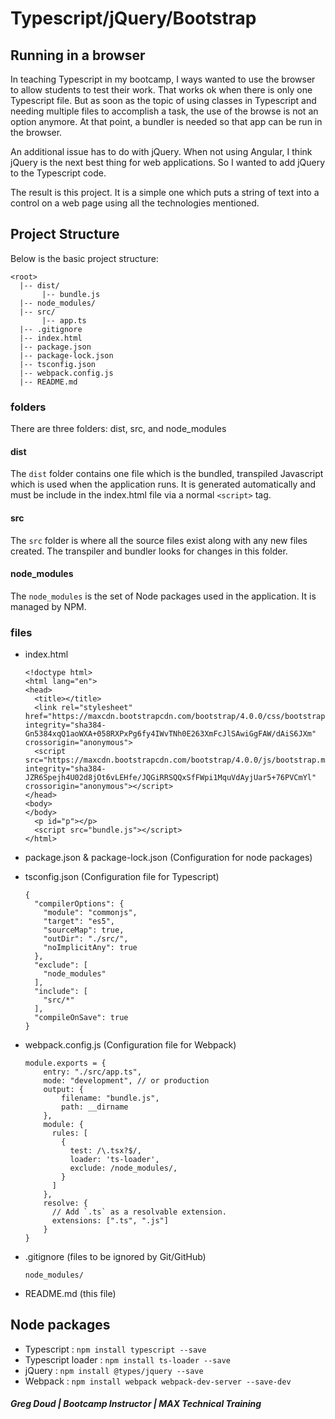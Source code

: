 # Typescript/jQuery/Bootstrap

## Running in a browser

In teaching Typescript in my bootcamp, I ways wanted to use the browser to allow students to test their work. That works ok when there is only one Typescript file. But as soon as the topic of using classes in Typescript and needing multiple files to accomplish a task, the use of the browse is not an option anymore. At that point, a bundler is needed so that app can be run in the browser.

An additional issue has to do with jQuery. When not using Angular, I think jQuery is the next best thing for web applications. So I wanted to add jQuery to the Typescript code.

The result is this project. It is a simple one which puts a string of text into a control on a web page using all the technologies mentioned.

## Project Structure

Below is the basic project structure:
```
<root>
  |-- dist/
       |-- bundle.js
  |-- node_modules/
  |-- src/
       |-- app.ts
  |-- .gitignore
  |-- index.html
  |-- package.json
  |-- package-lock.json
  |-- tsconfig.json
  |-- webpack.config.js
  |-- README.md
```

### folders

There are three folders: dist, src, and node_modules

#### dist

The `dist` folder contains one file which is the bundled, transpiled Javascript which is used when the application runs. It is generated automatically and must be include in the index.html file via a normal `<script>` tag.

#### src

The `src` folder is where all the source files exist along with any new files created. The transpiler and bundler looks for changes in this folder.

#### node_modules

The `node_modules` is the set of Node packages used in the application. It is managed by NPM.

### files

* index.html

      <!doctype html>
      <html lang="en">
      <head>
        <title></title>
        <link rel="stylesheet" href="https://maxcdn.bootstrapcdn.com/bootstrap/4.0.0/css/bootstrap.min.css" integrity="sha384-Gn5384xqQ1aoWXA+058RXPxPg6fy4IWvTNh0E263XmFcJlSAwiGgFAW/dAiS6JXm" crossorigin="anonymous">
        <script src="https://maxcdn.bootstrapcdn.com/bootstrap/4.0.0/js/bootstrap.min.js" integrity="sha384-JZR6Spejh4U02d8jOt6vLEHfe/JQGiRRSQQxSfFWpi1MquVdAyjUar5+76PVCmYl" crossorigin="anonymous"></script>
      </head>
      <body>
      </body>
        <p id="p"></p>
        <script src="bundle.js"></script>
      </html>

* package.json & package-lock.json (Configuration for node packages)
* tsconfig.json (Configuration file for Typescript)

      {
        "compilerOptions": {
          "module": "commonjs",
          "target": "es5",
          "sourceMap": true,
          "outDir": "./src/",
          "noImplicitAny": true
        },
        "exclude": [
          "node_modules"
        ],
        "include": [
          "src/*"
        ],
        "compileOnSave": true
      }

* webpack.config.js (Configuration file for Webpack)

      module.exports = {
          entry: "./src/app.ts",
          mode: "development", // or production
          output: {
              filename: "bundle.js",
              path: __dirname
          },
          module: {
            rules: [
              {
                test: /\.tsx?$/,
                loader: 'ts-loader',
                exclude: /node_modules/,
              }
            ]
          },
          resolve: {
            // Add `.ts` as a resolvable extension.
            extensions: [".ts", ".js"]
          }
      }

* .gitignore (files to be ignored by Git/GitHub)

      node_modules/

* README.md (this file)

## Node packages

- Typescript           : `npm install typescript --save`
- Typescript loader    : `npm install ts-loader --save`
- jQuery               : `npm install @types/jquery --save`
- Webpack              : `npm install webpack webpack-dev-server --save-dev`

##### Greg Doud | Bootcamp Instructor | MAX Technical Training